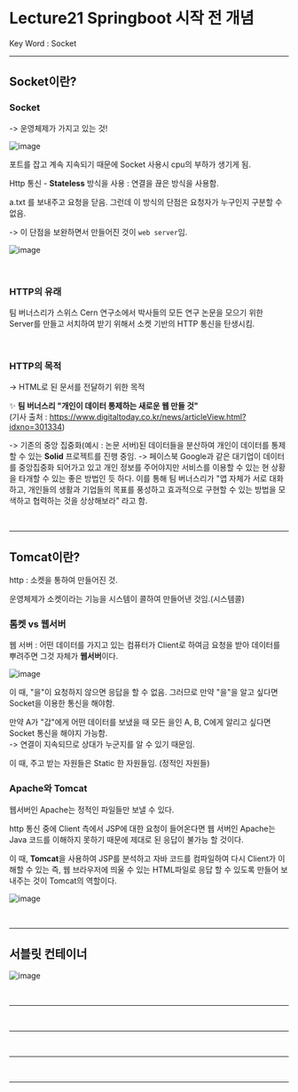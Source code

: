 # Lecture21 Springboot 시작 전 개념

Key Word : Socket           

<hr/>

## Socket이란?  
   
### Socket
   
-> 운영체제가 가지고 있는 것!   
   
![image](https://user-images.githubusercontent.com/84966961/142856632-f839f305-5ac9-48e9-a604-df7a89dfe9ae.png)    

 포트를 잡고 계속 지속되기 때문에 Socket 사용시 cpu의 부하가 생기게 됨.
 
 Http 통신 - **Stateless** 방식을 사용 : 연결을 끊은 방식을 사용함.
    
a.txt 를 보내주고 요청을 닫음. 그런데 이 방식의 단점은 요청자가 누구인지 구분할 수 없음.   
   
-> 이 단점을 보완하면서 만들어진 것이 `web server`임.

![image](https://user-images.githubusercontent.com/84966961/142856915-c7c12d38-809f-476d-bcae-80caaa94705e.png)

<br>

### HTTP의 유래   
   
팀 버너스리가 스위스 Cern 연구소에서 박사들의 모든 연구 논문을 모으기 위한 Server를 만들고 서치하여 받기 위해서 소켓 기반의 HTTP 통신을 탄생시킴.  
   
 <br>
   
### HTTP의 목적
   
-> HTML로 된 문서를 전달하기 위한 목적

✨ **팀 버너스리 "개인이 데이터 통제하는 새로운 웹 만들 것"**   
(기사 출처 : https://www.digitaltoday.co.kr/news/articleView.html?idxno=301334)   

-> 기존의 중앙 집중화(예시 : 논문 서버)된 데이터들을 분산하여 개인이 데이터를 통제할 수 있는 **Solid** 프로젝트를 진행 중임.
-> 페이스북 Google과 같은 대기업이 데이터를 중앙집중화 되어가고 있고 개인 정보를 주어야지만 서비스를 이용할 수 있는 현 상황을 타개할 수 있는 좋은 방법인 듯 하다. 이를 통해 팀 버너스리가 "앱 자체가 서로 대화하고, 개인들의 생활과 기업들의 목표를 풍성하고 효과적으로 구현할 수 있는 방법을 모색하고 협력하는 것을 상상해보라" 라고 함.   
   
<br><hr>

## Tomcat이란?  

http : 소켓을 통하여 만들어진 것.

운영체제가 소켓이라는 기능을 시스템이 콜하여 만들어낸 것임.(시스템콜)

### 톰켓 vs 웹서버

웹 서버 : 어떤 데이터를 가지고 있는 컴퓨터가 Client로 하여금 요청을 받아 데이터를 뿌려주면 그것 자체가 **웹서버**이다.   
   
![image](https://user-images.githubusercontent.com/84966961/142860471-455f735d-20d3-409d-8b78-4e96fef45d8d.png)
   
이 때, "을"이 요청하지 않으면 응답을 할 수 없음. 그러므로 만약 "을"을 알고 싶다면 Socket을 이용한 통신을 해야함.
    
만약 A가 "갑"에게 어떤 데이터를 보냈을 때 모든 을인 A, B, C에게 알리고 싶다면 Socket 통신을 해야지 가능함.   
-> 연결이 지속되므로 상대가 누군지를 알 수 있기 때문임.
   
이 때, 주고 받는 자원들은 Static 한 자원들임. (정적인 자원들)
   
### Apache와 Tomcat 

웹서버인 Apache는 정적인 파일들만 보낼 수 있다.
   
http 통신 중에 Client 측에서 JSP에 대한 요청이 들어온다면 웹 서버인 Apache는 Java 코드를 이해하지 못하기 때문에 제대로 된 응답이 불가능 할 것이다. 

이 때, **Tomcat**을 사용하여 JSP를 분석하고 자바 코드를 컴파일하여 다시 Client가 이해할 수 있는 즉, 웹 브라우저에 띄울 수 있는 HTML파일로 응답 할 수 있도록 만들어 보내주는 것이 Tomcat의 역할이다.

![image](https://user-images.githubusercontent.com/84966961/142861729-564c346d-1877-4552-8f11-30073fa9a339.png)


<br><hr>

## 서블릿 컨테이너    

![image](https://user-images.githubusercontent.com/84966961/142862387-c5fc928f-df24-4f57-9fd8-d66e282d6d2d.png)





<br><hr>

































<br><hr>
<br><hr>
<br><hr>
